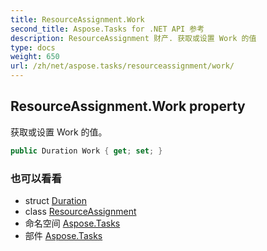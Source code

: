 ```yaml
---
title: ResourceAssignment.Work
second_title: Aspose.Tasks for .NET API 参考
description: ResourceAssignment 财产. 获取或设置 Work 的值
type: docs
weight: 650
url: /zh/net/aspose.tasks/resourceassignment/work/
---
```

## ResourceAssignment.Work property

获取或设置 Work 的值。

```csharp
public Duration Work { get; set; }
```

### 也可以看看

* struct [Duration](../../duration/)
* class [ResourceAssignment](../)
* 命名空间 [Aspose.Tasks](../../resourceassignment/)
* 部件 [Aspose.Tasks](../../../)


